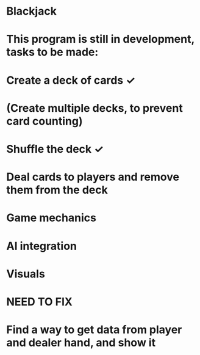 # Blackjack
# This program is still in development, tasks to be made:
# Create a deck of cards ✓
# (Create multiple decks, to prevent card counting)
# Shuffle the deck ✓
# Deal cards to players and remove them from the deck
# Game mechanics
# AI integration
# Visuals



# NEED TO FIX
# Find a way to get data from player and dealer hand, and show it